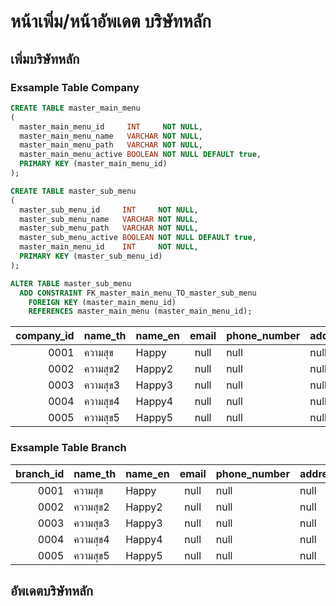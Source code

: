 # หน้าเพิ่ม/หน้าอัพเดต บริษัทหลัก

## เพิ่มบริษัทหลัก

### Exsample Table Company

```sql
CREATE TABLE master_main_menu
(
  master_main_menu_id     INT     NOT NULL,
  master_main_menu_name   VARCHAR NOT NULL,
  master_main_menu_path   VARCHAR NOT NULL,
  master_main_menu_active BOOLEAN NOT NULL DEFAULT true,
  PRIMARY KEY (master_main_menu_id)
);

CREATE TABLE master_sub_menu
(
  master_sub_menu_id     INT     NOT NULL,
  master_sub_menu_name   VARCHAR NOT NULL,
  master_sub_menu_path   VARCHAR NOT NULL,
  master_sub_menu_active BOOLEAN NOT NULL DEFAULT true,
  master_main_menu_id    INT     NOT NULL,
  PRIMARY KEY (master_sub_menu_id)
);

ALTER TABLE master_sub_menu
  ADD CONSTRAINT FK_master_main_menu_TO_master_sub_menu
    FOREIGN KEY (master_main_menu_id)
    REFERENCES master_main_menu (master_main_menu_id);
```

|company_id|name_th|name_en|email|phone_number|address_th|address_en|sub_district_id|district_id|provint_id|podcode|tax|logo|file2|file3|file4|file5|
|-:|-|-|:-:|-|-|-|-|-|-|-|-|-|-|-|-|-|
|0001|ความสุข|Happy|null|null|null|null|null|null|null|null|null|null|null|null|null|null|
|0002|ความสุข2|Happy2|null|null|null|null|null|null|null|null|null|null|null|null|null|null|
|0003|ความสุข3|Happy3|null|null|null|null|null|null|null|null|null|null|null|null|null|null|
|0004|ความสุข4|Happy4|null|null|null|null|null|null|null|null|null|null|null|null|null|null|
|0005|ความสุข5|Happy5|null|null|null|null|null|null|null|null|null|null|null|null|null|null|

### Exsample Table Branch

|branch_id|name_th|name_en|email|phone_number|address_th|address_en|sub_district_id|district_id|provint_id|podcode|company_id|
|-:|-|-|:-:|-|-|-|-|-|-|-|-|
|0001|ความสุข|Happy|null|null|null|null|null|null|null|null|null|
|0002|ความสุข2|Happy2|null|null|null|null|null|null|null|null|null|
|0003|ความสุข3|Happy3|null|null|null|null|null|null|null|null|null|
|0004|ความสุข4|Happy4|null|null|null|null|null|null|null|null|null|
|0005|ความสุข5|Happy5|null|null|null|null|null|null|null|null|null|

## อัพเดตบริษัทหลัก
